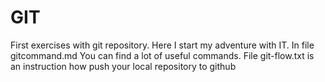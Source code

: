 # GIT

First exercises with git repository. Here I start my adventure with IT. In file gitcommand.md You can find a lot of useful commands. File git-flow.txt is an instruction how push your local repository to github

